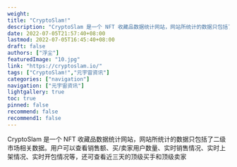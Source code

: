 ```yaml
---
weight: 
title: "CryptoSlam!"
description: "CryptoSlam 是一个 NFT 收藏品数据统计网站，网站所统计的数据只包括了二级市场相关数据。"
date: 2022-07-05T21:57:40+08:00
lastmod: 2022-07-05T16:45:40+08:00
draft: false
authors: ["浮尘"]
featuredImage: "10.jpg"
link: "https://cryptoslam.io/"
tags: ["CryptoSlam!","元宇宙资讯"]
categories: ["navigation"]
navigation: ["元宇宙资讯"]
lightgallery: true
toc: true
pinned: false
recommend: false
recommend1: false
---
```

CryptoSlam 是一个 NFT 收藏品数据统计网站，网站所统计的数据只包括了二级市场相关数据。用户可以查看销售额、买/卖家用户数量、实时销售情况、实时上架情况、实时开包情况等，还可查看近三天的顶级买手和顶级卖家
